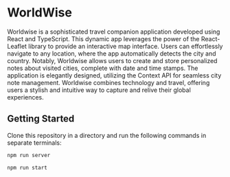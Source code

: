 # WorldWise

Worldwise is a sophisticated travel companion application developed using React and TypeScript. This dynamic app leverages the power of the React-Leaflet library to provide an interactive map interface. Users can effortlessly navigate to any location, where the app automatically detects the city and country. Notably, Worldwise allows users to create and store personalized notes about visited cities, complete with date and time stamps. The application is elegantly designed, utilizing the Context API for seamless city note management. Worldwise combines technology and travel, offering users a stylish and intuitive way to capture and relive their global experiences.

## Getting Started

Clone this repository in a directory and run the following commands in separate terminals:
```javascript
npm run server
```
```npm run start```
